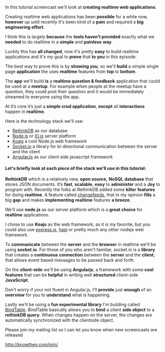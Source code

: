 In this tutorial screencast we'll look at **creating realtime web applications**.

Creating realtime web applications has been **possible** for a while now, **however** up until recently it's been kind of a **pain** and required a **big engineering effort**.

I think this is largely **because** the **tools haven’t provided** exactly what we **needed** to do realtime in a **simple** and **painless** **way**.

Luckily this has **all changed**, now it's pretty **easy** to build realtime applications and it's my goal to **prove** that **to you** in this episode.

The best way to prove this is by **showing you**, so we'll **build** a simple single page **application** the uses **realtime** features from **top** to **bottom**.

The **app** we'll build **is** a **realtime question &amp; feedback** application that could be used at a **meetup**. For example when people at the meetup have a question, they could post their question and it would be immediately streamed to everyone using the app.

At it’s core it’s just a **simple crud application**, **except** all **interactions** happen in **realtime**.

Here is the technology stack we'll use:

*   [RethinkDB](http://rethinkdb.com/ "RethinkDB") as our database
*   [Node.js](http://nodejs.org/ "Node.js") or [IO.js](https://iojs.org/en/index.html "Io.js") server platform
*   [Koajs](http://koajs.com/ "Koajs") a cool Node.js web framework
*   [Socket.io](http://socket.io/) a library for bi-directional communication between the server and the client
*   [AngularJs](https://angularjs.org/ "Angularjs") as our client side javascript framework

#### Let's briefly look at each piece of the stack we'll use in this tutorial:

**RethinkDB** which is a relatively new, **open source,** **NoSQL** **database** that stores JSON documents. It’s **fast**, **scalable**, **easy** to **administer** and a **Joy** to program with.
Recently the folks at RethinkDB added some **killer** **features** for doing **realtime**. A feature called [changefeeds](http://rethinkdb.com/docs/changefeeds/javascript/ "ChangeFeeds"), that in my opinion **fills** a big **gap** and makes **implementing** **realtime** features **a breeze**.

We'll use **node.js** as our server platform which is a **great choice** for **realtime** applications.

I chose to use **Koajs** as the web framework, as it is my favorite, but you could also use [express.js](http://expressjs.com/ "Expressjs"), [hapi](http://hapijs.com/ "hapijs") or pretty much any other nodejs web framework.

To **communicate** between the **server** and the **browser** in realtime we'll be using **socket.io**. For those of you who aren't familiar, socket.io is a **library** that creates a **continuous** **connection** between the **server** and the **client**, that allows event based messages to be passed back and forth.

On the **client-side** we'll be using **Angularjs**, a framework with some **cool features** that can be **helpful** in writing well **structured** client-side **JavaScript**.

Don't worry if your not fluent in Angular.js, I'll **provide** just **enough** of an **overview** for you to **understand** what is happening.

Lastly we'll be using a **fun experimental library** I'm building called [BindTable](https://github.com/knowthen/BindTable "BindTable"). BindTable basically allows you to **bind** a client **side object** to a **rethinkDB query**. When changes happen on the server, the changes are automatically synchronized with the clientside object.

Please join my mailing list so I can let you know when new screencasts are released

http://knowthen.com/join/